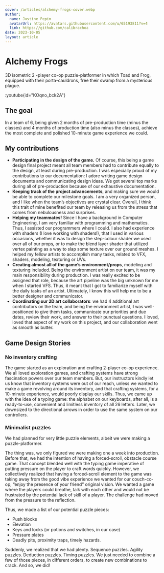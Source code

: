 ```yaml
---
cover: /articles/alchemy-frogs-cover.webp
author:
  name: Justine Pepin
  avatarUrl: https://avatars.githubusercontent.com/u/65193811?v=4
  link: https://github.com/calibrachoa
date: 2023-10-05
layout: article
---
```


# Alchemy Frogs

3D isometric 2 -player co-op puzzle-platformer in which Toad and Frog, equipped with their porta-cauldrons, free their swamp from a mysterious plague. 

:youtube{id="KOqno_bck2A"}

## The goal

In a team of 6, being given 2 months of pre-production time (minus the classes) and 4 months of production time (also minus the classes), achieve the most complete and polished 10-minute game experience we could. 

## My contributions

- **Participating in the design of the game.** Of course, this being a game design final project meant all team members had to contribute equally to the design, at least during pre-production. I was especially proud of my contributions to our documentation: I adore writing game design documents and communicating design ideas. We got several top marks during all of pre-production because of our exhaustive documentation.
- **Keeping track of the project advancements**, and making sure we would be able to complete our milestone goals. I am a very organized person, and I like when the team’s objectives are crystal clear. Overall, I think this trait of mine benefited our team by releasing us from the stress that comes from nebulousness and surprises. 
- **Helping my teammates!** Since I have a background in Computer Engineering, I am very familiar with programming and mathematics. Thus, I assisted our programmers where I could. I also had experience with shaders (I love working with shaders!), that I used in various occasions, whether it was to design the step-colour shader we used over all of our props, or to make the blend layer shader that utilized vertex painting as a way to slap some texture over our ground meshes. I helped my fellow artists to accomplish many tasks, related to VFX, shaders, modeling, texturing or UVs.
- **Creating almost all of the game’s environment/props**, modeling and texturing included. Being the environment artist on our team, it was my main responsibility during production. I was really excited to be assigned that role, because the art pipeline was the big unknown for me when I started VFS. Thus, it meant that I got to familiarize myself with the daily tasks of an artist. Ultimately, I know this will help me to be a better designer and communicator.
- **Coordinating our 2D art collaborators**: we had 4 additional art contributors on the team, and being the environment artist, I was well-positioned to give them tasks, communicate our priorities and due dates, review their work, and answer to their punctual questions. I loved, loved that aspect of my work on this project, and our collaboration went as smooth as butter.

## Game Design Stories 

### No inventory crafting

The game started as an exploration and crafting 2-player co-op experience. We all loved exploration games, and crafting systems have strong fascination powers over our team members. But, our instructors kindly let us know that inventory systems were out of our reach, unless we wanted to make a game revolving around its inventory, and that crafting systems, for a 10-minute experience, would poorly display our skills. Thus, we came up with the idea of a typing game: the alphabet on our keyboards, after all, is a ready-to-use, convenient and limitless inventory of all 26 letters. Later, we downsized to the directional arrows in order to use the same system on our controllers.

### Minimalist puzzles

We had planned for very little puzzle elements, albeit we were making a puzzle-platformer.

The thing was, we only figured we were making one a week into production. Before that, we had the intention of having a forced-scroll, obstacle course game. That concept blended well with the typing game imperative of putting pressure on the player to craft words quickly. However, we collectively realized that having a forced-scroll element to the game was taking away from the good vibe experience we wanted for our couch-co-op, “enjoy the presence of your friend” original vision. We wanted a game where the players could breathe, talk with each other and would not be frustrated by the potential lack of skill of a player. The challenge had moved from the pressure to the reflection.

Thus, we made a list of our potential puzzle pieces:

- Push blocks
- Elevation
- Keys and locks (or potions and switches, in our case)
- Pressure plates
- Deadly pits, proximity traps, timely hazards.

Suddenly, we realized that we had plenty. Sequence puzzles. Agility puzzles. Deduction puzzles. Timing puzzles. We just needed to combine a few of those pieces, in different orders, to create new combinations to crack. And so, we did!
